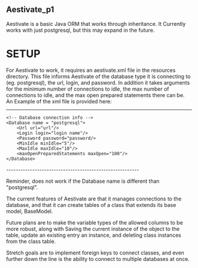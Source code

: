 ## Aestivate_p1

Aestivate is a basic Java ORM that works through inheritance. It Currently works with
just postgresql, but this may expand in the future.

# SETUP

For Aestivate to work, it requires an aestivate.xml file in the resources directory.
This file informs Aestivate of the database type it is connecting to (eg. postgresql),
the url, login, and password. In addition it takes arguments for the minimum number of
connections to idle, the max number of connections to idle, and the max open prepared
statements there can be. An Example of the xml file is provided here:

-----------------------------------------------
<?xml version="1.0" encoding="UTF-8" ?>
<Configuration>

    <!-- Database connection info -->
    <Database name = "postgresql">
        <Url url="url"/>
        <Login login="login name"/>
        <Password password="password/>
        <MinIdle minIdle="5"/>
        <MaxIdle maxIdle="10"/>
        <maxOpenPreparedStatements maxOpen="100"/>
    </Database>

</Configuration>
--------------------------------------------------------

Reminder, does not work if the Database name is different than "postgresql".

The current features of Aestivate are that it manages connections to the database, and that it can
create tables of a class that extends its base model, BaseModel.

Future plans are to make the variable types of the allowed columns to be more robust, along with
Saving the current instance of the object to the table, update an existing entry an instance,
and deleting class instances from the class table.

Stretch goals are to implement foreign keys to connect classes, and even further down the line is
the ability to connect to multiple databases at once.